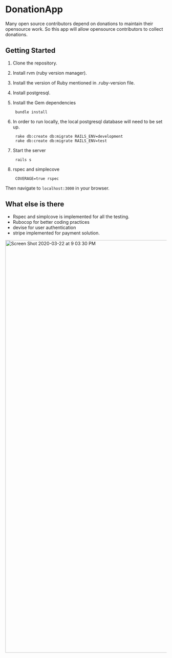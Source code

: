 # DonationApp

Many open source contributors depend on donations to maintain their opensource work. So this app will allow opensource contributors to collect donations.

## Getting Started

1. Clone the repository.
2. Install rvm (ruby version manager).
3. Install the version of Ruby mentioned in .ruby-version file.
4. Install postgresql.
5. Install the Gem dependencies

        bundle install

6. In order to run locally, the local postgresql database will need to be set up.

        rake db:create db:migrate RAILS_ENV=development
        rake db:create db:migrate RAILS_ENV=test

7. Start the server

        rails s

8. rspec and simplecove

        COVERAGE=true rspec

Then navigate to `localhost:3000` in your browser.


## What else is there

* Rspec and simplcove is implemented for all the testing.
* Rubocop for better coding practices
* devise for user authentication
* stripe implemented for payment solution.

<img width="1289" alt="Screen Shot 2020-03-22 at 9 03 30 PM" src="https://user-images.githubusercontent.com/5196979/77293374-3388f100-6d08-11ea-929f-385ca8b3ecc3.png">
